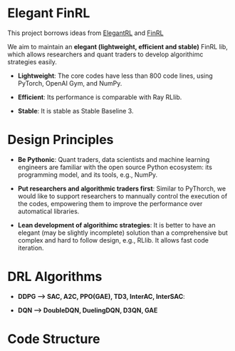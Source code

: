 # Elegant FinRL

  This project borrows ideas from [ElegantRL](https://github.com/Yonv1943/ElegantRL) and [FinRL](https://github.com/AI4Finance-LLC/FinRL-Library)
  
  We aim to maintain an **elegant (lightweight, efficient and stable)** FinRL lib, which allows researchers and quant traders to develop algorithimc strategies easily.
  
  + **Lightweight**: The core codes have less than 800 code lines, using PyTorch, OpenAI Gym, and NumPy.
  
  + **Efficient**: Its performance is comparable with Ray RLlib.
  
  + **Stable**: It is stable as Stable Baseline 3.
  
  
  
# Design Principles

  + **Be Pythonic**: Quant traders, data scientists and machine learning engineers are familiar with the open source Python ecosystem: its programming model, and its tools, e.g., NumPy.
  
  + **Put researchers and algorithmic traders first**: Similar to PyThorch, we would like to support researchers to mannually control the execution of the codes, empowering them to improve the performance over automatical libraries.
  
  + **Lean development of algorithimc strategies**: It is better to have an elegant (may be slightly incomplete) solution than a comprehensive but complex and hard to follow design, e.g., RLlib. It allows fast code iteration.
  
  
# DRL Algorithms

  + **DDPG --> SAC, A2C, PPO(GAE), TD3, InterAC, InterSAC**:
  
  + **DQN --> DoubleDQN, DuelingDQN, D3QN, GAE**
  
# Code Structure

